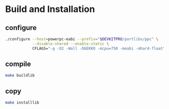 
# Build and Installation

## configure

```bash
./configure --host=powerpc-eabi --prefix="$DEVKITPRO/portlibs/ppc" \
            --disable-shared --enable-static \
            CFLAGS="-g -O2 -Wall -DGEKKO -mcpu=750 -meabi -mhard-float"
```

## compile

```bash
make buildlib
```

## copy

```bash
make installlib
```
